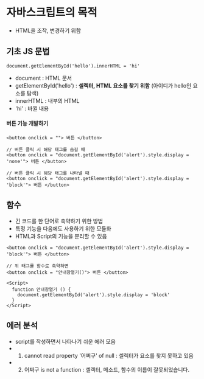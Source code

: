 # 자바스크립트의 목적
- HTML을 조작, 변경하기 위함

## 기초 JS 문법
```
document.getElementById('hello').innerHTML = 'hi'
```
- document : HTML 문서
- getElementById('hello') : __셀렉터, HTML 요소를 찾기 위함__ (아이디가 hello인 요소를 탐색)
- innerHTML : 내부의 HTML
- 'hi' : 바뀔 내용

#### 버튼 기능 개발하기
```
<button onclick = ""> 버튼 </button>

// 버튼 클릭 시 해당 태그를 숨길 때
<button onclick = "document.getElementById('alert').style.display = 'none'"> 버튼 </button>

// 버튼 클릭 시 해당 태그를 나타낼 때
<button onclick = "document.getElementById('alert').style.display = 'block'"> 버튼 </button>
```

## 함수
- 긴 코드를 한 단어로 축약하기 위한 방법
- 특정 기능을 다음에도 사용하기 위한 모듈화 
- HTML과 Script의 기능을 분리할 수 있음

```
<button onclick = "document.getElementById('alert').style.display = 'block'"> 버튼 </button>

// 위 태그를 함수로 축약하면
<button onclick = "안내창열기()"> 버튼 </button>

<Script>
  function 안내창열기 () {
    document.getElementById('alert').style.display = 'block'
  }
</Script>
```

## 에러 분석
- script를 작성하면서 나타나기 쉬운 에러 모음
- 1. cannot read property '어쩌구' of null : 셀렉터가 요소를 찾지 못하고 있음
- 2. 어쩌구 is not a function : 셀렉터, 메소드, 함수의 이름이 잘못되었습니다. 

























